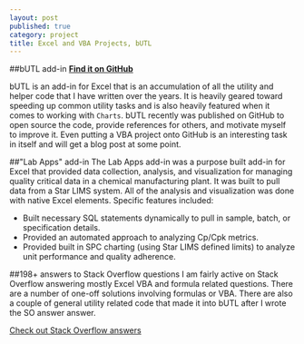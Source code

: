 ```yaml
---
layout: post
published: true
category: project
title: Excel and VBA Projects, bUTL
---
```


##bUTL add-in
[**Find it on GitHub**](https://github.com/byronwall/bUTL)

bUTL is an add-in for Excel that is an accumulation of all the utility and helper code that I have written over the years.  It is heavily geared toward speeding up common utility tasks and is also heavily featured when it comes to working with `Charts`.  bUTL recently was published on GitHub to open source the code, provide references for others, and motivate myself to improve it.  Even putting a VBA project onto GitHub is an interesting task in itself and will get a blog post at some point.

##"Lab Apps" add-in
The Lab Apps add-in was a purpose built add-in for Excel that provided data collection, analysis, and visualization for managing quality critical data in a chemical manufacturing plant.  It was built to pull data from a Star LIMS system.  All of the analysis and visualization was done with native Excel elements.  Specific features included:

 - Built necessary SQL statements dynamically to pull in sample, batch, or specification details.
 - Provided an automated approach to analyzing Cp/Cpk metrics.
 - Provided built in SPC charting (using Star LIMS defined limits) to analyze unit performance and quality adherence.

##198+ answers to Stack Overflow questions
I am fairly active on Stack Overflow answering mostly Excel VBA and formula related questions.  There are a number of one-off solutions involving formulas or VBA.  There are also a couple of general utility related code that made it into bUTL after I wrote the SO answer answer.

[Check out Stack Overflow answers](http://stackoverflow.com/users/4288101/byron-wall?tab=answers)
